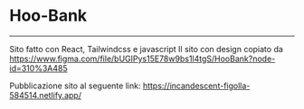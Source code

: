 # Hoo-Bank
-----------------------------------
Sito fatto con React, Tailwindcss e javascript
Il sito con design copiato da https://www.figma.com/file/bUGIPys15E78w9bs1l4tgS/HooBank?node-id=310%3A485


Pubblicazione sito al seguente link: https://incandescent-figolla-584514.netlify.app/
